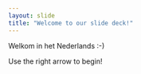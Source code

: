 ```yaml
---
layout: slide
title: "Welcome to our slide deck!"
---
```

Welkom in het Nederlands :-)

Use the right arrow to begin!
